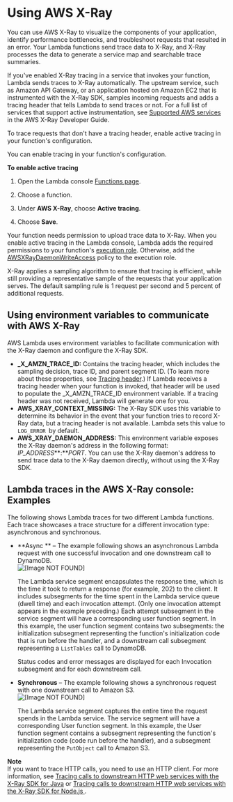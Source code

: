 # Using AWS X\-Ray<a name="lambda-x-ray"></a>

You can use AWS X\-Ray to visualize the components of your application, identify performance bottlenecks, and troubleshoot requests that resulted in an error\. Your Lambda functions send trace data to X\-Ray, and X\-Ray processes the data to generate a service map and searchable trace summaries\.

If you've enabled X\-Ray tracing in a service that invokes your function, Lambda sends traces to X\-Ray automatically\. The upstream service, such as Amazon API Gateway, or an application hosted on Amazon EC2 that is instrumented with the X\-Ray SDK, samples incoming requests and adds a tracing header that tells Lambda to send traces or not\. For a full list of services that support active instrumentation, see [Supported AWS services](https://docs.aws.amazon.com/xray/latest/devguide/xray-usage.html#xray-usage-codechanges) in the AWS X\-Ray Developer Guide\.

To trace requests that don't have a tracing header, enable active tracing in your function's configuration\.

You can enable tracing in your function's configuration\.

**To enable active tracing**

1. Open the Lambda console [Functions page](https://console.aws.amazon.com/lambda/home#/functions)\.

1. Choose a function\.

1. Under **AWS X\-Ray**, choose **Active tracing**\.

1. Choose **Save**\.

Your function needs permission to upload trace data to X\-Ray\. When you enable active tracing in the Lambda console, Lambda adds the required permissions to your function's [execution role](lambda-intro-execution-role.md)\. Otherwise, add the [AWSXRayDaemonWriteAccess](https://console.aws.amazon.com/iam/home#/policies/arn:aws:iam::aws:policy/AWSXRayDaemonWriteAccess) policy to the execution role\.

X\-Ray applies a sampling algorithm to ensure that tracing is efficient, while still providing a representative sample of the requests that your application serves\. The default sampling rule is 1 request per second and 5 percent of additional requests\.

## Using environment variables to communicate with AWS X\-Ray<a name="lambda-x-ray-env-variables"></a>

AWS Lambda uses environment variables to facilitate communication with the X\-Ray daemon and configure the X\-Ray SDK\.
+ **\_X\_AMZN\_TRACE\_ID:** Contains the tracing header, which includes the sampling decision, trace ID, and parent segment ID\. \(To learn more about these properties, see [Tracing header](https://docs.aws.amazon.com/xray/latest/devguide/xray-concepts.html#xray-concepts-tracingheader)\.\) If Lambda receives a tracing header when your function is invoked, that header will be used to populate the \_X\_AMZN\_TRACE\_ID environment variable\. If a tracing header was not received, Lambda will generate one for you\. 
+ **AWS\_XRAY\_CONTEXT\_MISSING:** The X\-Ray SDK uses this variable to determine its behavior in the event that your function tries to record X\-Ray data, but a tracing header is not available\. Lambda sets this value to `LOG_ERROR `by default\. 
+ **AWS\_XRAY\_DAEMON\_ADDRESS:** This environment variable exposes the X\-Ray daemon's address in the following format: *IP\_ADDRESS***:***PORT*\. You can use the X\-Ray daemon's address to send trace data to the X\-Ray daemon directly, without using the X\-Ray SDK\. 

## Lambda traces in the AWS X\-Ray console: Examples<a name="viewing-lambda-xray-results"></a>

The following shows Lambda traces for two different Lambda functions\. Each trace showcases a trace structure for a different invocation type: asynchronous and synchronous\.
+ **Async ** – The example following shows an asynchronous Lambda request with one successful invocation and one downstream call to DynamoDB\.  
![\[Image NOT FOUND\]](http://docs.aws.amazon.com/lambda/latest/dg/images/Trace_Console_DDB.png)

  The Lambda service segment encapsulates the response time, which is the time it took to return a response \(for example, 202\) to the client\. It includes subsegments for the time spent in the Lambda service queue \(dwell time\) and each invocation attempt\. \(Only one invocation attempt appears in the example preceding\.\) Each attempt subsegment in the service segment will have a corresponding user function segment\. In this example, the user function segment contains two subsegments: the initialization subsegment representing the function's initialization code that is run before the handler, and a downstream call subsegment representing a `ListTables` call to DynamoDB\.

  Status codes and error messages are displayed for each Invocation subsegment and for each downstream call\. 
+ **Synchronous** – The example following shows a synchronous request with one downstream call to Amazon S3\.  
![\[Image NOT FOUND\]](http://docs.aws.amazon.com/lambda/latest/dg/images/Trace_Console_S3.png)

  The Lambda service segment captures the entire time the request spends in the Lambda service\. The service segment will have a corresponding User function segment\. In this example, the User function segment contains a subsegment representing the function's initialization code \(code run before the handler\), and a subsegment representing the `PutObject` call to Amazon S3\. 

**Note**  
If you want to trace HTTP calls, you need to use an HTTP client\. For more information, see [Tracing calls to downstream HTTP web services with the X\-Ray SDK for Java](https://docs.aws.amazon.com/xray/latest/devguide/xray-sdk-java-httpclients.html) or [Tracing calls to downstream HTTP web services with the X\-Ray SDK for Node\.js ](https://docs.aws.amazon.com/xray/latest/devguide/xray-sdk-nodejs-httpclients.html)\.